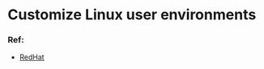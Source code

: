 # Customize Linux user environments

### Ref:


*	[RedHat](https://www.redhat.com/sysadmin/customize-user-environments)